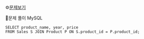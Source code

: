 ⚙[문제보기](https://leetcode.com/problems/product-sales-analysis/)



🔎문제 풀이
MySQL
```MySQL
SELECT product_name, year, price
FROM Sales S JOIN Product P ON S.product_id = P.product_id;
```
